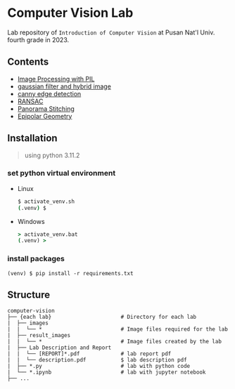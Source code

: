 # Computer Vision Lab

Lab repository of `Introduction of Computer Vision` at Pusan Nat'l Univ. fourth grade in 2023.

## Contents
* [Image Processing with PIL](https://github.com/jagaldol/computer-vision-4-1/tree/main/1.%20image%20processing%20with%20PIL)
* [gaussian filter and hybrid image](https://github.com/jagaldol/computer-vision-4-1/tree/main/2.%20gaussian%20filter%20and%20hybrid%20image)
* [canny edge detection](https://github.com/jagaldol/computer-vision-4-1/tree/main/3.%20canny%20edge%20detection)
* [RANSAC](https://github.com/jagaldol/computer-vision-4-1/tree/main/4.%20RANSAC)
* [Panorama Stitching](https://github.com/jagaldol/computer-vision/tree/main/5.%20Panorama%20Stitching)
* [Epipolar Geometry](https://github.com/jagaldol/computer-vision-4-1/tree/main/6.%20Epipolar%20Geometry)

## Installation
> using python 3.11.2

### set python virtual environment
* Linux  
    ```sh
    $ activate_venv.sh
    (.venv) $
    ```
* Windows  
    ```cmd
    > activate_venv.bat
    (.venv) >
    ```

### install packages
```shell
(venv) $ pip install -r requirements.txt
```

## Structure
```
computer-vision
├── {each lab}                      # Directory for each lab
|  ├── images
|  |  └── *                         # Image files required for the lab
|  ├── result_images
|  |  └── *                         # Image files created by the lab
|  ├── Lab Description and Report
|  |  └── [REPORT]*.pdf             # lab report pdf
|  |  └── description.pdf           $ lab description pdf
|  ├── *.py                         # lab with python code
|  └── *.ipynb                      # lab with jupyter notebook
├── ...
```
